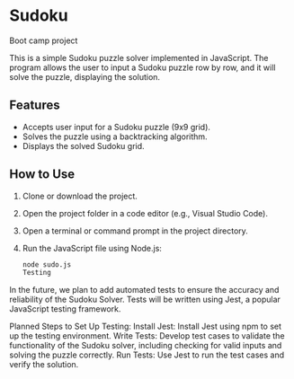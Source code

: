# Sudoku
Boot camp project
 
This is a simple Sudoku puzzle solver implemented in JavaScript. The program allows the user to input a Sudoku puzzle row by row, and it will solve the puzzle, displaying the solution.

## Features
- Accepts user input for a Sudoku puzzle (9x9 grid).
- Solves the puzzle using a backtracking algorithm.
- Displays the solved Sudoku grid.

## How to Use

1. Clone or download the project.
2. Open the project folder in a code editor (e.g., Visual Studio Code).
3. Open a terminal or command prompt in the project directory.
4. Run the JavaScript file using Node.js:

   ```bash
   node sudo.js
   Testing
In the future, we plan to add automated tests to ensure the accuracy and reliability of the Sudoku Solver. Tests will be written using Jest, a popular JavaScript testing framework.

Planned Steps to Set Up Testing:
Install Jest: Install Jest using npm to set up the testing environment.
Write Tests: Develop test cases to validate the functionality of the Sudoku solver, including checking for valid inputs and solving the puzzle correctly.
Run Tests: Use Jest to run the test cases and verify the solution.
